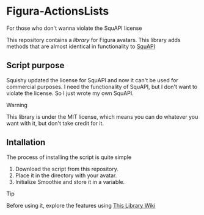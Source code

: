 # Figura-ActionsLists
For those who don't wanna violate the SquAPI license

This repository contains a *library* for Figura avatars. This library adds methods that are almost identical in functionality to [SquAPI](https://github.com/MrSirSquishy/SquishyAPI)

## Script purpose
Squishy updated the license for SquAPI and now it can't be used for commercial purposes. I need the functionality of SquAPI, but I don't want to violate the license. So I just wrote my own SquAPI.

> [!WARNING]
> This library is under the MIT license, which means you can do whatever you want with it, but don't take credit for it.

## Intallation
The process of installing the script is quite simple
1. Download the script from this repository.
2. Place it in the directory with your avatar.
3. Initialize Smoothie and store it in a variable.

> [!TIP]
> Before using it, explore the features using [This Library Wiki](https://github.com/Sh1zok/Figura-Smoothie/wiki)
